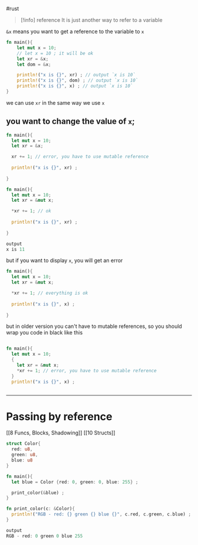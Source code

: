 #rust 

>[!info] reference
>It is just another way to refer to a variable


`&x` means you want to get a reference to the variable to `x`
```rust
fn main(){
	let mut x = 10;
	// let x = 10 ; it will be ok
	let xr = &x;
	let dom = &x;

	println!("x is {}", xr) ; // output `x is 10`
	println!("x is {}", dom) ; // output `x is 10`
	println!("x is {}", x) ; // output `x is 10`
}
```
we can use `xr` in the same way we use `x`

## you want to change the value of `x`;
```rust
fn main(){
  let mut x = 10;
  let xr = &x;

  xr += 1; // error, you have to use mutable reference
 
  println!("x is {}", xr) ;
  
}
```

```rust
fn main(){
  let mut x = 10;
  let xr = &mut x;

  *xr += 1; // ok
 
  println!("x is {}", xr) ;
  
}

output
x is 11
```


but if you want to display `x`, you will get an error
```rust
fn main(){
  let mut x = 10;
  let xr = &mut x;

  *xr += 1; // everything is ok
 
  println!("x is {}", x) ;
  
}

```

but in older version you can't have to mutable references, so you should wrap you code in black like this

```rust

fn main(){
  let mut x = 10;
  {
    let xr = &mut x;
    *xr += 1; // error, you have to use mutable reference
  }
  println!("x is {}", x) ;
  
```


-----
# Passing by reference
[[8 Funcs, Blocks, Shadowing]]
[[10 Structs]]

```rust
struct Color{
  red: u8,
  green: u8,
  blue: u8
}

fn main(){
  let blue = Color {red: 0, green: 0, blue: 255} ;

  print_color(&blue) ;
}

fn print_color(c: &Color){
  println!("RGB - red: {} green {} blue {}", c.red, c.green, c.blue) ;
}

output
RGB - red: 0 green 0 blue 255
```



